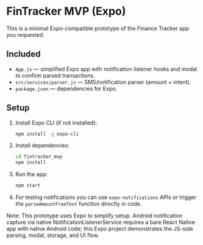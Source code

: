 
# FinTracker MVP (Expo)

This is a minimal Expo-compatible prototype of the Finance Tracker app you requested.

## Included
- `App.js` — simplified Expo app with notification listener hooks and modal to confirm parsed transactions.
- `src/services/parser.js` — SMS/notification parser (amount + intent).
- `package.json` — dependencies for Expo.

## Setup

1. Install Expo CLI (if not installed):
   ```bash
   npm install -g expo-cli
   ```

2. Install dependencies:
   ```bash
   cd fintracker_mvp
   npm install
   ```

3. Run the app:
   ```bash
   npm start
   ```

4. For testing notifications you can use `expo-notifications` APIs or trigger the `parseAmountFromText` function directly in code.

Note: This prototype uses Expo to simplify setup. Android notification capture via native NotificationListenerService requires a bare React Native app with native Android code; this Expo project demonstrates the JS-side parsing, modal, storage, and UI flow.
